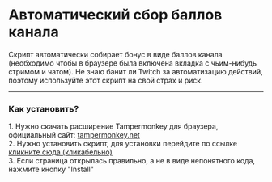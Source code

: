 # Автоматический сбор баллов канала
Скрипт автоматически собирает бонус в виде баллов канала (необходимо чтобы в браузере была включена вкладка с чьим-нибудь стримом и чатом). Не знаю банит ли Twitch за автоматизацию действий, поэтому используйте этот скрипт на свой страх и риск.

<hr>

<div>
  <h3>Как установить?</h3>
  <p>
  1. Нужно скачать расширение Tampermonkey для браузера, официальный сайт: <a href="https://tampermonkey.net/?locale=ru">tampermonkey.net</a>
  <br>
  2. Нужно установить скрипт, для установки перейдите по ссылке <a href="https://github.com/Nubovik01/auto-bonus-claim-twitch/raw/main/extension/claimBonus.user.js">кликните сюда (кликабельно)</a>
  <br>
  3. Если страница открылась правильно, а не в виде непонятного кода, нажмите кнопку "Install"
  </p>
</div>
